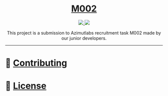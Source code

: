 <h1 align="center">
    <a
        href="https://github.com/azimutlabs/recruitment-tasks/tree/master/front/M002"
        target="_blank"
    >
        M002
    </a>
</h1>

<p align="center">
    <a href="https://github.com/olehan/front-M002/actions">
        <img src="https://github.com/olehan/front-M002/workflows/lint%20and%20test/badge.svg">
    </a>
    <a href="https://codecov.io/gh/olehan/front-M002">
        <img src="https://codecov.io/gh/olehan/front-M002/branch/master/graph/badge.svg">
    </a>
</p>

<p align="center">
    This project is a submission to Azimutlabs recruitment task M002
    made by our junior developers.
</p>

---

# 👬 [Contributing](CONTRIBUTING.md)

# 📝 [License](LICENSE)
